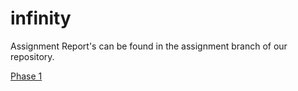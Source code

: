 infinity
========

Assignment Report's can be found in the assignment branch of our repository.

[Phase 1](https://github.com/CSCD01/infinity/tree/assignments)
